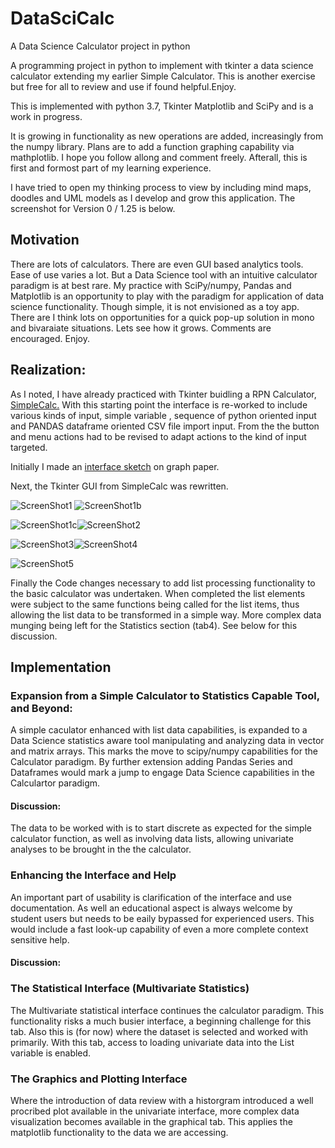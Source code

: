 # DataSciCalc

A Data Science Calculator project in python
  
A programming project in python to implement with tkinter a data science calculator extending my earlier Simple Calculator. This is another exercise but free for all to review and use if found helpful.Enjoy.

This is implemented with python 3.7, Tkinter Matplotlib and SciPy and is a work in progress. 

It is growing in functionality as new operations are added, increasingly from the numpy library. Plans are to add a function graphing capability via mathplotlib. I hope you follow allong and comment freely. Afterall, this is first and formost part of my learning experience.

I have tried to open my thinking process to view by including mind maps, doodles and UML models as I develop and grow this application. The screenshot for Version 0 / 1.25 is below.

## Motivation
  
There are lots of calculators. There are even GUI based analytics tools. Ease of use varies a lot. But a Data Science tool with an intuitive calculator paradigm is at best rare. My practice with SciPy/numpy, Pandas and Matplotlib is an opportunity to play with the paradigm for application of data science functionality. Though simple, it is not envisioned as a toy app. There are I think lots on opportunities for a quick pop-up solution in mono and bivaraiate situations. Lets see how it grows. Comments are encouraged. Enjoy.

## Realization:

As I noted, I have already practiced with Tkinter buidling a RPN Calculator, [SimpleCalc.](https://medmatix.github.io/SimpleCalc/) With this starting point the interface is re-worked to include various kinds of input, simple variable <entry>, sequence of python <List> oriented input and PANDAS dataframe oriented CSV file import input. From the the button and menu actions had to be revised to adapt actions to the kind of input targeted.
  
Initially I made an [interface sketch](https://github.com/medmatix/DataSciCalc/blob/master/GUI%20Layout%20Notes%20page_8.pdf) on graph paper.

Next, the Tkinter GUI from SimpleCalc was rewritten.


![ScreenShot1](DataSciCalc1.png) ![ScreenShot1b](DataSciCalc1b.png)
  
![ScreenShot1c](DataSciCalc1c.png)![ScreenShot2](DataSciCalc2.png) 

![ScreenShot3](DataSciCalc3.png)![ScreenShot4](DataSciCalc4.png) 

![ScreenShot5](DataSciCalc5.png)

Finally the Code changes necessary to add list processing functionality to the basic calculator was undertaken. When completed the list elements were subject to the same functions being called for the list items, thus allowing the list data to be transformed in a simple way. More complex data munging being left for the Statistics section (tab4). See below for this discussion.

## Implementation

### Expansion from a Simple Calculator to Statistics Capable Tool, and Beyond: 
  
A simple caculator enhanced with list data capabilities, is expanded to a Data Science statistics aware tool manipulating and analyzing data in vector and matrix arrays. This marks the move to scipy/numpy capabilities for the Calculator paradigm. By further extension adding Pandas Series and Dataframes would mark a jump to engage Data Science capabilities in the Calculartor paradigm. 

#### Discussion:
The data to be worked with is to start discrete as expected for the simple calculator function, as well as involving data lists, allowing univariate analyses to be brought in the the calculator. 

### Enhancing the Interface and Help

An important part of usability is clarification of the interface and use documentation. As well an educational aspect is always welcome by student users but needs to be eaily bypassed for experienced users. This would include a fast look-up capability of even a more complete context sensitive help.

#### Discussion:


### The Statistical Interface (Multivariate Statistics)
The Multivariate statistical interface continues the calculator paradigm. This functionality risks a much busier interface, a beginning challenge for this tab. Also this is (for now) where the dataset is selected and worked with primarily. With this tab, access to loading univariate data into the List variable is enabled.

### The Graphics and Plotting Interface
Where the introduction of data review with a historgram introduced a well procribed plot available in the univariate interface, more complex data visualization becomes available in the graphical tab. This applies the matplotlib functionality to the data we are accessing.


